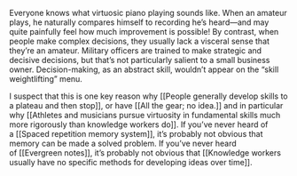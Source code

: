 Everyone knows what virtuosic piano playing sounds like. When an amateur plays, he naturally compares himself to recording he’s heard—and may quite painfully feel how much improvement is possible! By contrast, when people make complex decisions, they usually lack a visceral sense that they’re an amateur. Military officers are trained to make strategic and decisive decisions, but that’s not particularly salient to a small business owner. Decision-making, as an abstract skill, wouldn’t appear on the “skill weightlifting” menu.

I suspect that this is one key reason why [[People generally develop skills to a plateau and then stop]], or have [[All the gear; no idea.]] and in particular why [[Athletes and musicians pursue virtuosity in fundamental skills much more rigorously than knowledge workers do]]. If you’ve never heard of a [[Spaced repetition memory system]], it’s probably not obvious that memory can be made a solved problem. If you’ve never heard of [[Evergreen notes]], it’s probably not obvious that [[Knowledge workers usually have no specific methods for developing ideas over time]].